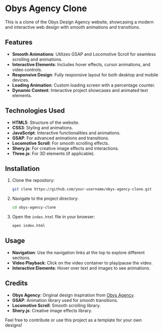 # Obys Agency Clone

This is a clone of the Obys Design Agency website, showcasing a modern and interactive web design with smooth animations and transitions.

## Features

- **Smooth Animations**: Utilizes GSAP and Locomotive Scroll for seamless scrolling and animations.
- **Interactive Elements**: Includes hover effects, cursor animations, and video controls.
- **Responsive Design**: Fully responsive layout for both desktop and mobile devices.
- **Loading Animation**: Custom loading screen with a percentage counter.
- **Dynamic Content**: Interactive project showcases and animated text elements.

## Technologies Used

- **HTML5**: Structure of the website.
- **CSS3**: Styling and animations.
- **JavaScript**: Interactive functionalities and animations.
- **GSAP**: For advanced animations and transitions.
- **Locomotive Scroll**: For smooth scrolling effects.
- **Shery.js**: For creative image effects and interactions.
- **Three.js**: For 3D elements (if applicable).

## Installation

1. Clone the repository:
   ```bash
   git clone https://github.com/your-username/obys-agency-clone.git
   ```

2. Navigate to the project directory:
   ```bash
   cd obys-agency-clone
   ```

3. Open the `index.html` file in your browser:
   ```bash
   open index.html
   ```

## Usage

- **Navigation**: Use the navigation links at the top to explore different sections.
- **Video Playback**: Click on the video container to play/pause the video.
- **Interactive Elements**: Hover over text and images to see animations.

## Credits

- **Obys Agency**: Original design inspiration from [Obys Agency](https://obys.agency/).
- **GSAP**: Animation library used for smooth transitions.
- **Locomotive Scroll**: Smooth scrolling library.
- **Shery.js**: Creative image effects library.

Feel free to contribute or use this project as a template for your own designs!

